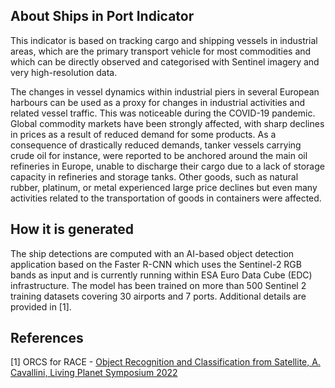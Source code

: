 ## About Ships in Port Indicator
This indicator is based on tracking cargo and shipping vessels in industrial areas, which are the primary transport vehicle for most commodities and which can be directly observed and categorised with Sentinel imagery and very high-resolution data. 

The changes in vessel dynamics within industrial piers in several European harbours can be used as a proxy for changes in industrial activities and related vessel traffic. This was noticeable during the COVID-19 pandemic. Global commodity markets have been strongly affected, with sharp declines in prices as a result of reduced demand for some products. As a consequence of drastically reduced demands, tanker vessels carrying crude oil for instance, were reported to be anchored around the main oil refineries in Europe, unable to discharge their cargo due to a lack of storage capacity in refineries and storage tanks. Other goods, such as natural rubber, platinum, or metal experienced large price declines but even many activities related to the transportation of goods in containers were affected.

## How it is generated

The ship detections are computed with an AI-based object detection application based on the Faster R-CNN which uses the Sentinel-2 RGB bands as input and is currently running within ESA Euro Data Cube (EDC) infrastructure. The model has been trained on more than 500 Sentinel 2 training datasets covering 30 airports and 7 ports. Additional details are provided in [1].

## References

[1] ORCS for RACE - [Object Recognition and Classification from Satellite, A. Cavallini, Living Planet Symposium 2022](./eodash-data/stories/demo-mode/egu2023/ORCS_for_RACE_LPS_2022.pdf)
